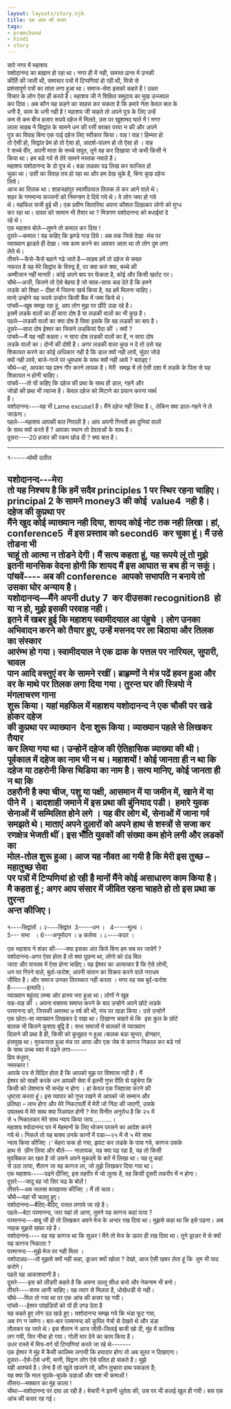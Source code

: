 ```yaml
---  
layout: layouts/story.njk  
title: एक आंच की कसर  
tags:  
- premchand  
- hindi  
- story  
---  
```

    

सारे नगर में महाशय  
यशोदानन्द का बखान हो रहा था। नगर  ही में नही, समस्त प्रान्त में उनकी  
कीर्ति की जाती थी, समाचार पत्रों में  टिप्पणियां हो रही थी, मित्रो से  
प्रशंसापूर्ण पत्रों का तांता लगा हुआ था।  समाज-सेवा इसको कहते है ! उन्नत  
विचार के लोग ऐसा ही  करते है। महाशय जी ने शिक्षित समुदाय का मुख उज्जवल  
कर दिया। अब कौन यह कहने का  साहस कर सकता है कि हमारे नेता केवल बात के  
धनी है, काम के धनी नही है ! महाशय जी चाहते तो अपने पुत्र के लिए उन्हें  
कम से कम बीज हज़ार  रूपये दहेज में मिलते, उस पर खुशामद घाते में ! मगर  
लाला साहब ने सिद्वांत  के सामने धन की रत्ती बराबर परवा न की और अपने  
पुत्र का विवाह बिना एक पाई दहेज  लिए स्वीकार किया। वाह ! वाह ! हिम्मत हो  
तो ऐसी हो, सिद्वांत प्रेम हो तो ऐसा हो,  आदर्श-पालन हो तो ऐसा हो । वाह  
रे सच्चे वीर, अपनी माता के सच्चे सपूत, तूने वह कर  दिखाया जो कभी किसी ने  
किया था। हम बडे गर्व से तेरे सामने मस्तक नवाते है।  
महाशय  यशोदानन्द के दो पुत्र थे। बडा लडका पढ लिख कर फाजिल हो  
चुका था। उसी का विवाह तय  हो रहा था और हम देख चुके है, बिना कुछ दहेज  
लिये।  
आज का तिलक  था। शाहजहांपुर स्वामीदयाल तिलक ले कर आने वाले थे।  
शहर के गणमान्य सज्जनों को  निमन्त्रण दे दिये गये थे। वे लोग जमा हो गये  
थे। महफिल सजी हुई थी। एक प्रवीण  सितारिया अपना कौशल दिखाकर लोगो को मुग्ध  
कर रहा था। दावत को सामान भी तैयार था ?  मित्रगण यशोदानन्द को बधाईयां दे  
रहे थे।  
एक महाशय  बोले—तुमने तो कमाल कर दिया !  
दूसरे—कमाल ! यह कहिए कि झण्डे गाड दिये।  अब तक जिसे देखा  मंच पर  
व्याख्यान झाडते ही देखा। जब काम करने का अवसर आता था  तो लोग दुम लगा  
लेते थे।  
तीसरे—कैसे-कैसे बहाने गढे जाते है—साहब  हमें तो दहेज से सख्त  
नफरत है यह मेरे सिद्वांत के विरुद्व है, पर क्या करुं क्या,  बच्चे की  
अम्मीजान नहीं मानती। कोई अपने बाप पर फेंकता है, कोई और किसी खर्राट पर।  
चौथे—अजी, कितने तो ऐसे बेहया है जो साफ-साफ कह देते है कि हमने  
लडके को शिक्षा – दीक्षा में जितना खर्च किया है, वह  हमें मिलना चाहिए।  
मानो उन्होने यह रूपये उन्होन किसी बैंक में जमा किये थे।  
पांचवें—खूब समझ रहा हूं, आप लोग मुझ पर छींटे उडा रहे है।  
इसमें लडके वालों का ही सारा दोष है या लडकी वालों का  भी कुछ है।  
पहले—लडकी  वालों का क्या दोष है सिवा इसके कि वह लडकी का बाप है।  
दूसरे—सारा  दोष ईश्वर का जिसने लडकियां पैदा कीं । क्यों ?  
पांचवे—मैं यह नही कहता। न सारा दोष लडकी वालों का हैं, न सारा दोष  
लडके वालों का। दोनों की दोषी है। अगर लडकी वाला कुछ न दे तो उसे यह  
शिकायत करने  का कोई अधिकार नही है कि डाल क्यों नही लायें, सुंदर जोडे  
क्यों नही लाये,  बाजे-गाजे पर धूमधाम के साथ क्यों नही आये ? बताइए !  
चौथे—हां,  आपका यह प्रश्न गौर करने लायक है। मेरी   समझ में तो ऐसी दशा में लडकें के पिता से यह शिकायत न होनी चाहिए।  
पांचवें---तो यों कहिए कि दहेज की  प्रथा के साथ ही डाल, गहनें और  
जोडो की प्रथा भी त्याज्य है। केवल दहेज को मिटाने  का प्रयत्न करना व्यर्थ  
है।  
यशोदानन्द----यह भी Lame excuse1 है। मैंने दहेज नही लिया है।, लेकिन  क्या डाल-गहने ने ले जाऊंगा।  
पहले---महाशय आपकी बात निराली है। आप  अपनी गिनती हम दुनियां वालों  
के साथ क्यों करते हैं ? आपका स्थान तो देवताओं के  साथ है।  
दूसरा----20 हजार की रकम छोड दी ?  क्या बात है।  
______________________  
१------थोथी दलील  

यशोदानन्द---मेरा  
तो यह निश्चय है कि  हमें सदैव principles 1 पर स्थिर रहना चाहिए।  
principal 2 के सामने money3 की कोई  value4  नही है। दहेज की कुप्रथा पर  
मैंने खुद कोई  व्याख्यान नही दिया, शायद कोई नोट तक नही लिखा। हां,  
conference5  में इस प्रस्ताव को second6  कर चुका हूं। मैं उसे  तोडना भी  
चाहूं तो आत्मा न तोडने देगी। मैं सत्य कहता हूं, यह रूपये लूं तो मुझे  
इतनी मानसिक वेदना होगी कि शायद मैं इस आघात स बच ही न सकूं।  
पांचवें---- अब की conference  आपको सभापति न  बनाये तो उसका घोर अन्याय है।  
यशोदानन्द—मैंने अपनी duty 7   कर दीउसका  recognition8  हो या न हो, मुझे इसकी परवाह  नही।  
इतने में खबर हुई कि महाशय  स्वामीदयाल आ पंहुचे । लोग उनका  
अभिवादन करने को तैयार हुए, उन्हें मसनद पर ला  बिठाया और तिलक का संस्कार  
आरंम्भ हो गया। स्वामीदयाल ने एक ढाक के पत्तल पर  नारियल, सुपारी, चावल  
पान आदि वस्तुएं वर के सामने रखीं। ब्राहृम्णों ने मंत्र  पढें हवन हुआ और  
वर के माथे पर तिलक लगा दिया गया। तुरन्त घर की स्त्रियो ने  मंगलाचरण गाना  
शुरू किया। यहां महफिल में महाशय यशोदानन्द ने एक चौकी पर खडे होकर  दहेज  
की कुप्रथा पर व्याख्यान  देना शुरू  किया। व्याख्यान पहले से लिखकर तैयार  
कर लिया गया था। उन्होनें दहेज की ऐतिहासिक  व्याख्या की थी।  
पूर्वकाल में दहेज का नाम भी  न थ। महाशयों ! कोई जानता ही न था कि  
दहेज या ठहरोनी  किस चिडिया का नाम है। सत्य मानिए, कोई जानता ही न था कि  
ठहरौनी है क्या चीज, पशु  या पक्षी, आसमान में या जमीन में, खाने में या  
पीने में । बादशाही जमाने में इस  प्रथा की बुंनियाद पडी।  हमारे युवक  
सेनाओं  में सम्मिलित होने लगे । यह वीर लोग थें, सेनाओं में जाना गर्व  
समझते थे। माताएं  अपने दुलारों को अपने हाथ से शस्त्रों से सजा कर  
रणक्षेत्र भेजती थीं। इस भॉँति  युवकों की संख्या कम होने लगी और लडकों का  
मोल-तोल शुरू हुआ। आज यह नौवत आ गयी है  कि मेरी इस तुच्छ –महातुच्छ सेवा  
पर पत्रों में  टिप्पणियां हो रही है मानों मैंने कोई असाधारण काम किया है।  
मै कहता हूं ; अगर आप संसार में जीवित रहना चाहते हो तो इस प्रथा क तुरन्त  
अन्त कीजिए।  
---------------------------------------  
१----सिद्वांतों ।  २----सिद्वांत  3-----धन ।   4-----मूल्य ।  
5--- सभा   । 6---अनुमोदन । ७ कर्तव्य । ८----कदर ।  


एक महाशय ने शंका की----क्या  इसका अंत किये बिना हम सब मर जायेगें ?  
यशोदानन्द-अगर ऐसा होता है  तो क्या पूछना था, लोगो को दंड मिल  
जाता और वास्तव में ऐसा होना चाहिए। यह ईश्वर  का अत्याचार है कि ऐसे लोभी,  
धन पर गिरने वाले, बुर्दा-फरोश, अपनी संतान का विक्रय  करने वाले नराधम  
जीवित है। और समाज उनका तिरस्कार नही करता । मगर वह सब बुर्द-फरोश  
है------इत्यादि।  
व्याख्यान बहुंतद लम्बा ओर  हास्य भरा हुआ था। लोगों ने खूब  
वाह-वाह की । अपना वक्तव्य समाप्त करने के बाद  उन्होने अपने छोटे लडके  
परमानन्द को, जिसकी अवस्था ७ वर्ष की थी, मंच पर खडा किया।  उसे उन्होनें  
एक छोटा-सा व्याख्यान लिखकर दे रखा था। दिखाना चाहते थे कि  इस कुल के छोटे  
बालक भी कितने कुशाग्र बुद्वि  है। सभा समाजों में बालकों से व्याख्यान  
दिलाने की प्रथा है ही, किसी को कुतूहल न  हुआ।बालक बडा सुन्दर, होनहार,  
हंसमुख था। मुस्कराता हुआ मंच पर आया और एक जेब से  कागज निकाल कर बडे गर्व  
के साथ उच्च स्वर में पढने लगा------  
प्रिय बंधुवर,  
नमस्कार !  
आपके पत्र से विदित होता है  कि आपको मुझ पर विश्वास नही है। मैं  
ईश्वर को साक्षी करके धन आपकी सेवा में इतनी  गुप्त रीति से पहुंचेगा कि  
किसी को लेशमात्र भी सन्देह न होगा । हां केवल एक  जिज्ञासा करने की  
धृष्टता करता हूं। इस व्यापार को गुप्त रखने से आपको जो सम्मान  और  
प्रतिष्ठा – लाभ होगा और मेरे निकटवर्ती में  मेरी जो निंदा की जाएगी, उसके  
उपलक्ष्य में मेरे साथ क्या रिआयत होगी ? मेरा विनीत  अनुरोध है कि २५ में  
से ५ निकालकर मेरे साथ न्याय किया जाय...........।  
महाशय श्योदानन्द घर में  मेहमानों के लिए भोजन परसने का आदेश करने  
गये थे। निकले तो यह बाक्य उनके कानों  में पडा—२५ में से ५ मेरे साथ  
न्याय किया  कीजिए ।‘ चेहरा फक हो गया, झपट कर लडके के  पास गये, कागज उसके  
हाथ से  छीन लिया और  बौले--- नालायक, यह क्या पढ रहा है, यह तो किसी  
मुवक्किल का खत है जो उसने अपने  मुकदमें के बारें में लिखा था। यह तू कहां  
से उठा लाया, शैतान जा वह कागज ला, जो  तुझे लिखकर दिया गया था।  
एक महाशय-----पढने दीजिए, इस  तहरीर में जो लुत्फ है, वह किसी दूसरी तकरीर में न होगा।  
दूसरे---जादू वह जो सिर चढ  के बोलें !  
तीसरे—अब जलसा बरखास्त कीजिए । मैं तो चला।  
चौथै—यहां भी चलतु हुए।  
यशोदानन्द—बैठिए-बैठिए, पत्तल लगाये जा रहे है।  
पहले—बेटा परमानन्द, जरा यहां तो आना, तुमने यह कागज कहां पाया ?  
परमानन्द---बाबू जी ही तो  लिखकर अपने मेज के अन्दर रख दिया था। मुझसे कहा था कि इसे पढना। अब नाहक मुझसे खफा  रहे है।  
यशोदानन्द---- वह यह कागज था  कि सुअर ! मैंने तो मेज के ऊपर ही रख दिया था।  तूने ड्राअर में से क्यों यह कागज निकाला ?  
परमानन्द---मुझे मेज पर नही  मिला ।  
यशोदान्नद---तो मुझसे क्यों  नही कहा, ड्राअर क्यों खोला ? देखो, आज ऐसी खबर लेता हूं कि  तुम भी याद करोगे।  
पहले यह आकाशवाणी है।  
दूसरे----इस को लीडरी कहते  है कि अपना उल्लू सीधा करो और नेकनाम भी बनो।  
तीसरे----शरम आनी चाहिए। यह  त्याग से मिलता है, धोखेधडी से नही।  
चौथे---मिल तो गया था पर एक  आंच की कसर रह गयी।  
पांचवे---ईश्वर पांखंडियों  को यों ही दण्ड देता है  
यह कहते हुए लोग उठ खडे हुए।  यशोदानन्द समझ गये कि भंडा फूट गया,  
अब रंग न जमेगा। बार-बार परमानन्द को कुपित  नेत्रों से देखते थे और डंडा  
तौलकर रह जाते थे। इस शैतान ने आज जीती-जिताई बाजी खो  दी, मुंह में कालिख  
लग गयी, सिर नीचा हो गया। गोली मार देने का काम किया है।  
उधर रास्ते में मित्र-वर्ग  यों टिप्पणियां करते जा रहे थे-------  
एक ईश्वर ने मुंह में कैसी  कालिमा लगायी कि हयादार होगा तो अब सूरत न दिखाएगा।  
दूसरा--ऐसे-ऐसे धनी, मानी,  विद्वान लोग ऐसे पतित हो सकते है। मुझे  
यही आश्चर्य है। लेना है तो खुले खजाने लो,  कौन तुम्हारा हाथ पकडता है;  
यह क्या कि माल चुपके-चुपके  उडाओं और यश भी कमाओं !  
तीसरा--मक्कार का मुंह काला !  
चौथा—यशोदानन्द पर दया आ रही है। बेचारी ने इतनी धूर्तता की, उस पर  भी कलई खुल ही गयी। बस एक आंच की कसर रह गई।  


    
